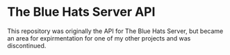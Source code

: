 # The Blue Hats Server API

This repository was originally the API for The Blue Hats Server, but became an area for expirmentation for one of my other projects and was discontinued.
